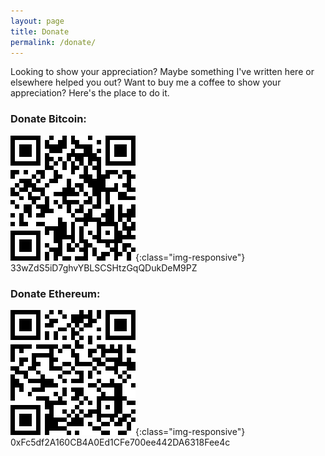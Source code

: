 ```yaml
---
layout: page
title: Donate
permalink: /donate/
---
```


Looking to show your appreciation? Maybe something I've written here or elsewhere helped you out? Want to buy me a coffee to show your appreciation? Here's the place to do it.

### Donate Bitcoin:<BR>
![Bitcoin-Wallet](/images/BTCDonate.png){:class="img-responsive"}
<BR>
33wZdS5iD7ghvYBLSCSHtzGqQDukDeM9PZ
<BR>
### Donate Ethereum:<BR>
![Ethereum-Wallet](/images/ETHDonate.png){:class="img-responsive"}
<BR>
0xFc5df2A160CB4A0Ed1CFe700ee442DA6318Fee4c
